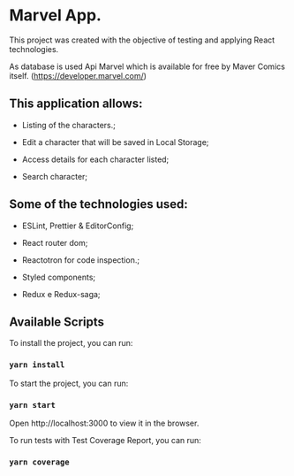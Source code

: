 # Marvel App.

This project was created with the objective of testing and applying React technologies.

As database is used Api Marvel which is available for free by Maver Comics itself. (https://developer.marvel.com/)

## This application allows:

- Listing of the characters.;

- Edit a character that will be saved in Local Storage;

- Access details for each character listed;

- Search character;

## Some of the technologies used:

- ESLint, Prettier & EditorConfig;

- React router dom;

- Reactotron for code inspection.;

- Styled components;

- Redux e Redux-saga;

## Available Scripts

To install the project, you can run:

### `yarn install`

To start the project, you can run:

### `yarn start`

Open http://localhost:3000 to view it in the browser.

To run tests with Test Coverage Report, you can run:

### `yarn coverage`

